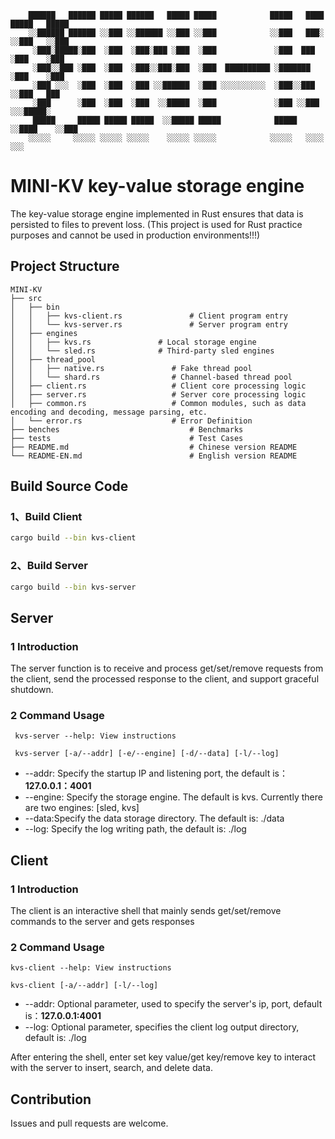 ```
    ██████   ██████ █████ ██████   █████ █████            █████   ████ █████   █████
    ░░██████ ██████ ░░███ ░░██████ ░░███ ░░███            ░░███   ███░ ░░███   ░░███ 
     ░███░█████░███  ░███  ░███░███ ░███  ░███             ░███  ███    ░███    ░███ 
     ░███░░███ ░███  ░███  ░███░░███░███  ░███  ██████████ ░███████     ░███    ░███ 
     ░███ ░░░  ░███  ░███  ░███ ░░██████  ░███ ░░░░░░░░░░  ░███░░███    ░░███   ███  
     ░███      ░███  ░███  ░███  ░░█████  ░███             ░███ ░░███    ░░░█████░   
     █████     █████ █████ █████  ░░█████ █████            █████ ░░████    ░░███     
    ░░░░░     ░░░░░ ░░░░░ ░░░░░    ░░░░░ ░░░░░            ░░░░░   ░░░░      ░░░
```
# MINI-KV key-value storage engine
The key-value storage engine implemented in Rust ensures that data is persisted to files to prevent loss. (This project is used for Rust practice purposes and cannot be used in production environments!!!)

## Project Structure

```
MINI-KV
├── src
│   ├── bin
│   │   ├── kvs-client.rs               # Client program entry
│   │   └── kvs-server.rs               # Server program entry
│   ├── engines
│   │   ├── kvs.rs               # Local storage engine
│   │   └── sled.rs              # Third-party sled engines
│   ├── thread_pool
│   │   ├── native.rs               # Fake thread pool
│   │   └── shard.rs                # Channel-based thread pool
│   ├── client.rs                   # Client core processing logic
│   ├── server.rs                   # Server core processing logic
│   ├── common.rs                   # Common modules, such as data encoding and decoding, message parsing, etc.
│   └── error.rs                    # Error Definition
├── benches                             # Benchmarks
├── tests                               # Test Cases
├── README.md                           # Chinese version README
└── README-EN.md                        # English version README
```

## Build Source Code
### 1、Build Client
```sh
cargo build --bin kvs-client
```
### 2、Build Server
```sh
cargo build --bin kvs-server
```  

## Server
### 1 Introduction 
The server function is to receive and process get/set/remove requests from the client, send the processed response to the client, and support graceful shutdown.

### 2 Command Usage 
```
 kvs-server --help: View instructions 
```
```
 kvs-server [-a/--addr] [-e/--engine] [-d/--data] [-l/--log]
``` 
- --addr: Specify the startup IP and listening port, the default is：**127.0.0.1：4001**  
- --engine: Specify the storage engine. The default is kvs. Currently there are two engines: [sled, kvs]
- --data:Specify the data storage directory. The default is: ./data
- --log: Specify the log writing path, the default is: ./log

## Client
### 1 Introduction

The client is an interactive shell that mainly sends get/set/remove commands to the server and gets responses

### 2 Command Usage
```
kvs-client --help: View instructions
```
```
kvs-client [-a/--addr] [-l/--log]
```
- --addr: Optional parameter, used to specify the server's ip, port, default is：**127.0.0.1:4001**  
- --log: Optional parameter, specifies the client log output directory, default is: ./log

After entering the shell, enter set key value/get key/remove key to interact with the server to insert, search, and delete data.

## Contribution

Issues and pull requests are welcome.